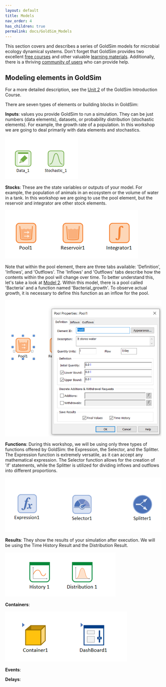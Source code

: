 ```yaml
---
layout: default
title: Models
nav_order: 4
has_children: true
permalink: docs/GoldSim_Models
---
```


This section covers and describes a series of GoldSim models for microbial ecology dynamical systems. 
Don't forget that GoldSim provides two excellent [free courses](https://www.goldsim.com/Web/Customers/Education/Overview/) and other 
valuable [learning materials](https://www.goldsim.com/Web/Customers/). Additionally, there is a thriving 
[community of users](https://www.goldsim.com/Web/Customers/Community/) who can provide help.

## Modeling elements in GoldSim

For a more detailed description, see the [Unit 2](https://www.goldsim.com/Courses/BasicGoldSim/Unit2/Lesson1/) of the GoldSim 
Introduction Course.

There are seven types of elements or building blocks in GoldSim:

**Inputs**: values you provide GoldSim to run a simulation. They can be just numbers (data elements), datasets, or probability 
distribution (stochastic elements). For example, the growth rate of a population. In this workshop we are going to deal 
primarily with data elements and stochastics.

![GoldSim elements](../figures/input_elements.PNG "Courtesy of GoldSim")

**Stocks**: These are the state variables or outputs of your model. For example, the population of animals in an ecosystem
or the volume of water in a tank. In this workshop we are going to use the pool element, but the reservoir and integrator are other stock elements.


![GoldSim elements](../figures/pool_elements.PNG "Courtesy of GoldSim")

Note that within the pool element, there are three tabs available: 'Definition', 'Inflows', and 'Outflows'. The 'Inflows' and 'Outflows' tabs
 describe how the contents within the pool will change over time. To better understand this, let's take a look at 
[Model 2](https://sergiocobolopez.github.io/Workshop_ESA/GoldSim_Models/Model_2.html). Within this model, there is a pool called 'Bacteria' 
and a function named 'Bacterial_growth'. To observe actual growth, it is necessary to define this function as an inflow for the pool.

![GoldSim elements](../figures/pool_elements_2.PNG "Courtesy of GoldSim")

**Functions**: During this workshop, we will be using only three types of functions offered by GoldSim: the Expression, the Selector, 
and the Splitter. The Expression function is extremely versatile, as it can accept any mathematical expression. The Selector function 
allows for the creation of 'if' statements, while the Splitter is utilized for dividing inflows and outflows into different proportions.

![GoldSim elements](../figures/function_elements.PNG "Courtesy of GoldSim")

**Results**: They show the results of your simulation after execution. We will be using the Time History Result and the Distribution Result.

![GoldSim elements](../figures/result_elements.PNG "Courtesy of GoldSim")

**Containers**:

![GoldSim elements](../figures/container_elements.PNG "Courtesy of GoldSim")

**Events**:

**Delays**:





